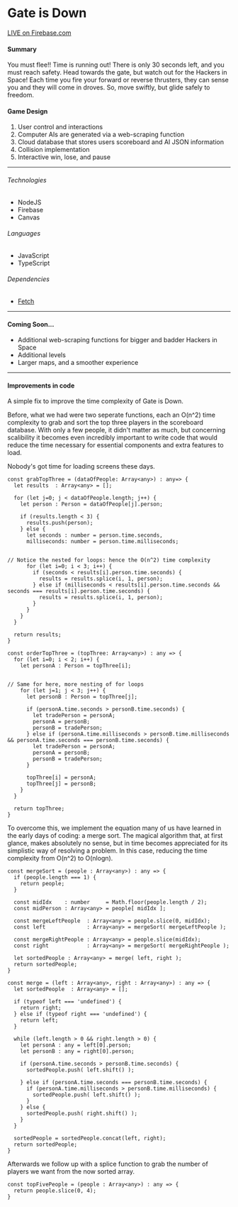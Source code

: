 # Gate is Down

  [LIVE on Firebase.com](https://gate-is-down.firebaseapp.com/)

#### Summary

  You must flee!!  Time is running out! There is only 30 seconds left, and you must reach safety.  Head towards the gate, but watch out for the Hackers in Space!  Each time you fire your forward or reverse thrusters, they can sense you and they will come in droves.  So, move swiftly, but glide safely to freedom.

#### Game Design
  1. User control and interactions
  2. Computer AIs are generated via a web-scraping function
  3. Cloud database that stores users scoreboard and AI JSON information
  3. Collision implementation
  6. Interactive win, lose, and pause

---
###### Technologies
  + NodeJS
  + Firebase
  + Canvas

###### Languages
  + JavaScript
  + TypeScript

###### Dependencies
  + [Fetch](https://www.npmjs.com/package/fetch)

---
#### Coming Soon...
  + Additional web-scraping functions for bigger and badder Hackers in Space
  + Additional levels
  + Larger maps, and a smoother experience

---
#### Improvements in code

A simple fix to improve the time complexity of Gate is Down.  

Before, what we had were two seperate functions, each an O(n^2) time complexity to grab and sort the top three players in the scoreboard database.  With only a few people, it didn't matter as much, but concerning scalibility it becomes even incredibly important to write code that would reduce the time necessary for essential components and extra features to load. 

Nobody's got time for loading screens these days.

```
const grabTopThree = (dataOfPeople: Array<any>) : any=> {
  let results  : Array<any> = [];

  for (let j=0; j < dataOfPeople.length; j++) {
    let person : Person = dataOfPeople[j].person;

    if (results.length < 3) {
      results.push(person);
    } else {
      let seconds : number = person.time.seconds,
      milliseconds: number = person.time.milliseconds;


// Notice the nested for loops: hence the O(n^2) time complexity
      for (let i=0; i < 3; i++) {
        if (seconds < results[i].person.time.seconds) {
          results = results.splice(i, 1, person);
        } else if (milliseconds < results[i].person.time.seconds && seconds === results[i].person.time.seconds) {
          results = results.splice(i, 1, person);
        }
      }
    }
  }

  return results;
}

const orderTopThree = (topThree: Array<any>) : any => {
  for (let i=0; i < 2; i++) {
    let personA : Person = topThree[i];


// Same for here, more nesting of for loops
    for (let j=1; j < 3; j++) {
      let personB : Person = topThree[j];

      if (personA.time.seconds > personB.time.seconds) {
        let tradePerson = personA;
        personA = personB;
        personB = tradePerson;
      } else if (personA.time.milliseconds > personB.time.milliseconds && personA.time.seconds === personB.time.seconds) {
        let tradePerson = personA;
        personA = personB;
        personB = tradePerson;
      }

      topThree[i] = personA;
      topThree[j] = personB;
    }
  }

  return topThree;
}
```

To overcome this, we implement the equation many of us have learned in the early days of coding: a merge sort.  The magical algorithm that, at first glance, makes absolutely no sense, but in time becomes appreciated for its simplistic way of resolving a problem.  In this case, reducing the time complexity from O(n^2) to O(nlogn).

```
const mergeSort = (people : Array<any>) : any => {
  if (people.length === 1) {
    return people;
  }

  const midIdx    : number     = Math.floor(people.length / 2);
  const midPerson : Array<any> = people[ midIdx ];

  const mergeLeftPeople  : Array<any> = people.slice(0, midIdx);
  const left             : Array<any> = mergeSort( mergeLeftPeople );

  const mergeRightPeople : Array<any> = people.slice(midIdx);
  const right            : Array<any> = mergeSort( mergeRightPeople );

  let sortedPeople : Array<any> = merge( left, right );
  return sortedPeople;
}

const merge = (left : Array<any>, right : Array<any>) : any => {
  let sortedPeople  : Array<any> = [];

  if (typeof left === 'undefined') {
    return right;
  } else if (typeof right === 'undefined') {
    return left;
  }

  while (left.length > 0 && right.length > 0) {
    let personA : any = left[0].person;
    let personB : any = right[0].person;

    if (personA.time.seconds > personB.time.seconds) {
      sortedPeople.push( left.shift() );
    
    } else if (personA.time.seconds === personB.time.seconds) {
      if (personA.time.milliseconds > personB.time.milliseconds) {
        sortedPeople.push( left.shift() );
      }
    } else {
      sortedPeople.push( right.shift() );
    }
  }

  sortedPeople = sortedPeople.concat(left, right);
  return sortedPeople;
}
```

Afterwards we follow up with a splice function to grab the number of players we want from the now sorted array.

```
const topFivePeople = (people : Array<any>) : any => {
  return people.slice(0, 4);
}